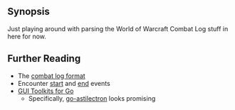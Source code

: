 ## Synopsis

Just playing around with parsing the World of Warcraft Combat Log stuff in here for now.

## Further Reading

* The [combat log format](https://wow.gamepedia.com/COMBAT_LOG_EVENT)
* Encounter [start](http://wowprogramming.com/docs/api/LoggingCombat) and [end](http://wowprogramming.com/docs/events/ENCOUNTER_END) events
* [GUI Toolkits for Go](https://github.com/avelino/awesome-go#gui)
  * Specifically, [go-astilectron](https://github.com/asticode/go-astilectron) looks promising

